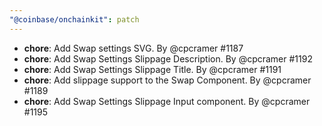 ```yaml
---
"@coinbase/onchainkit": patch
---
```


- **chore**: Add Swap settings SVG. By @cpcramer #1187
- **chore**: Add Swap Settings Slippage Description. By @cpcramer #1192
- **chore**: Add Swap Settings Slippage Title. By @cpcramer #1191
- **chore**: Add slippage support to the Swap Component. By @cpcramer #1189
- **chore**: Add Swap Settings Slippage Input component. By @cpcramer #1195